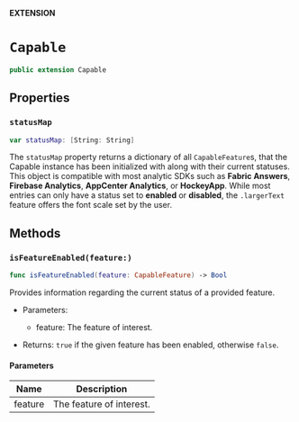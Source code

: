 **EXTENSION**

# `Capable`
```swift
public extension Capable
```

## Properties
### `statusMap`

```swift
var statusMap: [String: String]
```

The `statusMap` property returns a dictionary of all `CapableFeature`s, that the Capable instance has been initialized with along with their current statuses. This object is compatible with most analytic SDKs such as **Fabric Answers**, **Firebase Analytics**, **AppCenter Analytics**, or **HockeyApp**.
While most entries can only have a status set to **enabled** or **disabled**, the `.largerText` feature offers the font scale set by the user.

## Methods
### `isFeatureEnabled(feature:)`

```swift
func isFeatureEnabled(feature: CapableFeature) -> Bool
```

Provides information regarding the current status of a provided feature.

- Parameters:
   - feature: The feature of interest.

- Returns: `true` if the given feature has been enabled, otherwise `false`.

#### Parameters

| Name | Description |
| ---- | ----------- |
| feature | The feature of interest. |